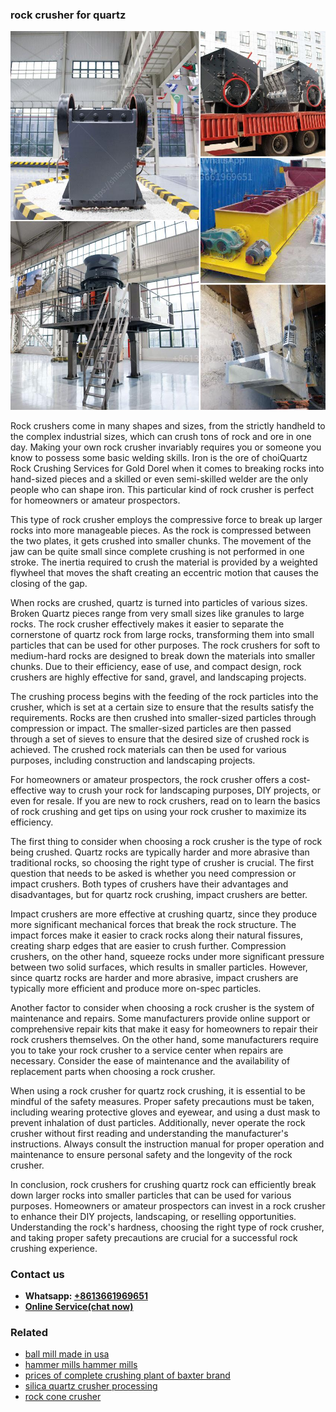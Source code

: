 <h3>rock crusher for quartz</h3><img src='1708587272.jpg' alt=''><p>Rock crushers come in many shapes and sizes, from the strictly handheld to the complex industrial sizes, which can crush tons of rock and ore in one day. Making your own rock crusher invariably requires you or someone you know to possess some basic welding skills. Iron is the ore of choiQuartz Rock Crushing Services for Gold Dorel when it comes to breaking rocks into hand-sized pieces and a skilled or even semi-skilled welder are the only people who can shape iron. This particular kind of rock crusher is perfect for homeowners or amateur prospectors.</p><p>This type of rock crusher employs the compressive force to break up larger rocks into more manageable pieces. As the rock is compressed between the two plates, it gets crushed into smaller chunks. The movement of the jaw can be quite small since complete crushing is not performed in one stroke. The inertia required to crush the material is provided by a weighted flywheel that moves the shaft creating an eccentric motion that causes the closing of the gap.</p><p>When rocks are crushed, quartz is turned into particles of various sizes. Broken Quartz pieces range from very small sizes like granules to large rocks. The rock crusher effectively makes it easier to separate the cornerstone of quartz rock from large rocks, transforming them into small particles that can be used for other purposes. The rock crushers for soft to medium-hard rocks are designed to break down the materials into smaller chunks. Due to their efficiency, ease of use, and compact design, rock crushers are highly effective for sand, gravel, and landscaping projects.</p><p>The crushing process begins with the feeding of the rock particles into the crusher, which is set at a certain size to ensure that the results satisfy the requirements. Rocks are then crushed into smaller-sized particles through compression or impact. The smaller-sized particles are then passed through a set of sieves to ensure that the desired size of crushed rock is achieved. The crushed rock materials can then be used for various purposes, including construction and landscaping projects.</p><p>For homeowners or amateur prospectors, the rock crusher offers a cost-effective way to crush your rock for landscaping purposes, DIY projects, or even for resale. If you are new to rock crushers, read on to learn the basics of rock crushing and get tips on using your rock crusher to maximize its efficiency.</p><p>The first thing to consider when choosing a rock crusher is the type of rock being crushed. Quartz rocks are typically harder and more abrasive than traditional rocks, so choosing the right type of crusher is crucial. The first question that needs to be asked is whether you need compression or impact crushers. Both types of crushers have their advantages and disadvantages, but for quartz rock crushing, impact crushers are better.</p><p>Impact crushers are more effective at crushing quartz, since they produce more significant mechanical forces that break the rock structure. The impact forces make it easier to crack rocks along their natural fissures, creating sharp edges that are easier to crush further. Compression crushers, on the other hand, squeeze rocks under more significant pressure between two solid surfaces, which results in smaller particles. However, since quartz rocks are harder and more abrasive, impact crushers are typically more efficient and produce more on-spec particles.</p><p>Another factor to consider when choosing a rock crusher is the system of maintenance and repairs. Some manufacturers provide online support or comprehensive repair kits that make it easy for homeowners to repair their rock crushers themselves. On the other hand, some manufacturers require you to take your rock crusher to a service center when repairs are necessary. Consider the ease of maintenance and the availability of replacement parts when choosing a rock crusher.</p><p>When using a rock crusher for quartz rock crushing, it is essential to be mindful of the safety measures. Proper safety precautions must be taken, including wearing protective gloves and eyewear, and using a dust mask to prevent inhalation of dust particles. Additionally, never operate the rock crusher without first reading and understanding the manufacturer's instructions. Always consult the instruction manual for proper operation and maintenance to ensure personal safety and the longevity of the rock crusher.</p><p>In conclusion, rock crushers for crushing quartz rock can efficiently break down larger rocks into smaller particles that can be used for various purposes. Homeowners or amateur prospectors can invest in a rock crusher to enhance their DIY projects, landscaping, or reselling opportunities. Understanding the rock's hardness, choosing the right type of rock crusher, and taking proper safety precautions are crucial for a successful rock crushing experience.</p><h3>Contact us</h3><ul><li><strong>Whatsapp:&nbsp;<a href="https://wa.me/8613661969651">+8613661969651</a></strong></li><li><a href="https://swt.shibang-china.com/?git&amp;zhl&amp;rock crusher for quartz"><strong>Online Service(chat now)</strong></a></li></ul><h3>Related</h3><ul><li><a href='ball mill made in usa.md'>ball mill made in usa</a></li><li><a href='hammer mills hammer mills.md'>hammer mills hammer mills</a></li><li><a href='prices of complete crushing plant of baxter brand.md'>prices of complete crushing plant of baxter brand</a></li><li><a href='silica quartz crusher processing.md'>silica quartz crusher processing</a></li><li><a href='rock cone crusher.md'>rock cone crusher</a></li></ul>